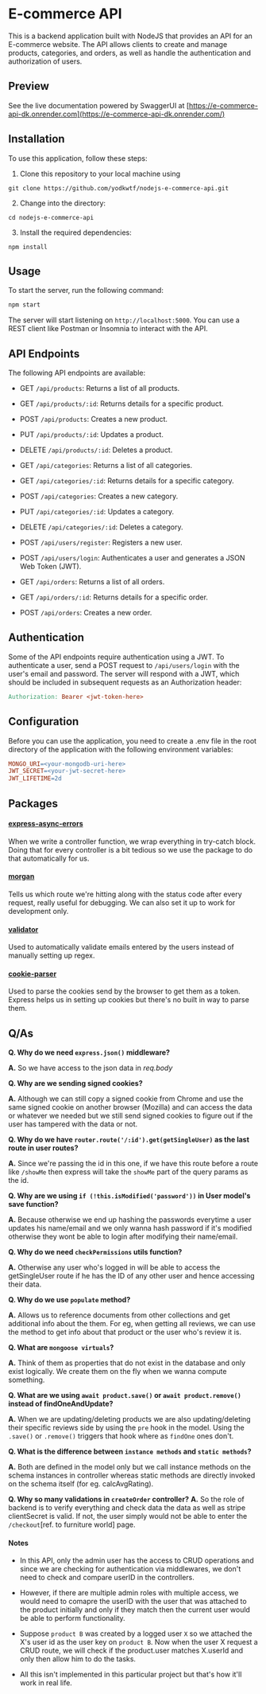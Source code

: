 # E-commerce API

This is a backend application built with NodeJS that provides an API for an E-commerce website. The API allows clients to create and manage products, categories, and orders, as well as handle the authentication and authorization of users.

## Preview

See the live documentation powered by SwaggerUI at [https://e-commerce-api-dk.onrender.com](https://e-commerce-api-dk.onrender.com/)

## Installation

To use this application, follow these steps:

1. Clone this repository to your local machine using

```
git clone https://github.com/yodkwtf/nodejs-e-commerce-api.git
```

2. Change into the directory:

```
cd nodejs-e-commerce-api
```

3. Install the required dependencies:

```
npm install
```

## Usage

To start the server, run the following command:

```sh
npm start
```

The server will start listening on `http://localhost:5000`. You can use a REST client like Postman or Insomnia to interact with the API.

## API Endpoints

The following API endpoints are available:

- GET `/api/products`: Returns a list of all products.

- GET `/api/products/:id`: Returns details for a specific product.

- POST `/api/products`: Creates a new product.

- PUT `/api/products/:id`: Updates a product.

- DELETE `/api/products/:id`: Deletes a product.

- GET `/api/categories`: Returns a list of all categories.

- GET `/api/categories/:id`: Returns details for a specific category.

- POST `/api/categories`: Creates a new category.

- PUT `/api/categories/:id`: Updates a category.

- DELETE `/api/categories/:id`: Deletes a category.

- POST `/api/users/register`: Registers a new user.

- POST `/api/users/login`: Authenticates a user and generates a JSON Web Token (JWT).

- GET `/api/orders`: Returns a list of all orders.

- GET `/api/orders/:id`: Returns details for a specific order.

- POST `/api/orders`: Creates a new order.

## Authentication

Some of the API endpoints require authentication using a JWT. To authenticate a user, send a POST request to `/api/users/login` with the user's email and password. The server will respond with a JWT, which should be included in subsequent requests as an Authorization header:

```makefile
Authorization: Bearer <jwt-token-here>
```

## Configuration

Before you can use the application, you need to create a .env file in the root directory of the application with the following environment variables:

```makefile
MONGO_URI=<your-mongodb-uri-here>
JWT_SECRET=<your-jwt-secret-here>
JWT_LIFETIME=2d
```

## Packages

#### [express-async-errors](https://github.com/davidbanham/express-async-errors#readme)

When we write a controller function, we wrap everything in try-catch block. Doing that for every controller is a bit tedious so we use the package to do that automatically for us.

#### [morgan](https://github.com/expressjs/morgan#readme)

Tells us which route we're hitting along with the status code after every request, really useful for debugging. We can also set it up to work for development only.

#### [validator](https://github.com/validatorjs/validator.js)

Used to automatically validate emails entered by the users instead of manually setting up regex.

#### [cookie-parser](https://github.com/expressjs/cookie-parser#readme)

Used to parse the cookies send by the browser to get them as a token. Express helps us in setting up cookies but there's no built in way to parse them.

## Q/As

**Q. Why do we need `express.json()` middleware?**

**A.** So we have access to the json data in _req.body_

**Q. Why are we sending signed cookies?**

**A.** Although we can still copy a signed cookie from Chrome and use the same signed cookie on another browser (Mozilla) and can access the data or whatever we needed but we still send signed cookies to figure out if the user has tampered with the data or not.

**Q. Why do we have `router.route('/:id').get(getSingleUser)` as the last route in user routes?**

**A.** Since we're passing the id in this one, if we have this route before a route like `/showMe` then express will take the `showMe` part of the query params as the id.

**Q. Why are we using `if (!this.isModified('password'))` in User model's save function?**

**A.** Because otherwise we end up hashing the passwords everytime a user updates his name/email and we only wanna hash password if it's modified otherwise they wont be able to login after modifying their name/email.

**Q. Why do we need `checkPermissions` utils function?**

**A.** Otherwise any user who's logged in will be able to access the getSingleUser route if he has the ID of any other user and hence accessing their data.

**Q. Why do we use `populate` method?**

**A.** Allows us to reference documents from other collections and get additional info about the them. For eg, when getting all reviews, we can use the method to get info about that product or the user who's review it is.

**Q. What are `mongoose virtuals`?**

**A.** Think of them as properties that do not exist in the database and only exist logically. We create them on the fly when we wanna compute something.

**Q. What are we using `await product.save()` or `await product.remove()` instead of findOneAndUpdate?**

**A.** When we are updating/deleting products we are also updating/deleting their specific reviews side by using the `pre` hook in the model. Using the `.save()` or `.remove()` triggers that hook where as `findOne` ones don't.

**Q. What is the difference between `instance methods` and `static methods`?**

**A.** Both are defined in the model only but we call instance methods on the schema instances in controller whereas static methods are directly invoked on the schema itself (for eg. calcAvgRating).

**Q. Why so many validations in `createOrder` controller?**
**A.** So the role of backend is to verify everything and check data the data as well as stripe clientSecret is valid. If not, the user simply would not be able to enter the `/checkout`[ref. to furniture world] page.

#### Notes

- In this API, only the admin user has the access to CRUD operations and since we are checking for authentication via middlewares, we don't need to check and compare userID in the controllers.

- However, if there are multiple admin roles with multiple access, we would need to comapre the userID with the user that was attached to the product initially and only if they match then the current user would be able to perform functionality.

- Suppose `product B` was created by a logged user `X` so we attached the X's user id as the user key on `product B`. Now when the user X request a CRUD route, we will check if the product.user matches X.userId and only then allow him to do the tasks.

- All this isn't implemented in this particular project but that's how it'll work in real life.
